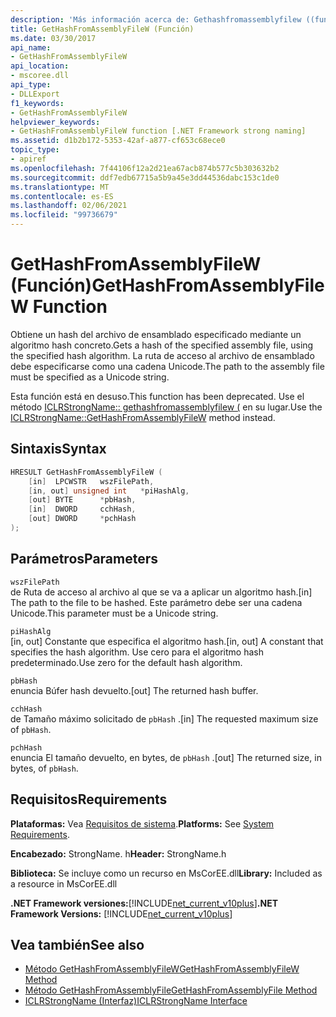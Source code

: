 ```yaml
---
description: 'Más información acerca de: Gethashfromassemblyfilew ((función)'
title: GetHashFromAssemblyFileW (Función)
ms.date: 03/30/2017
api_name:
- GetHashFromAssemblyFileW
api_location:
- mscoree.dll
api_type:
- DLLExport
f1_keywords:
- GetHashFromAssemblyFileW
helpviewer_keywords:
- GetHashFromAssemblyFileW function [.NET Framework strong naming]
ms.assetid: d1b2b172-5353-42af-a877-cf653c68ece0
topic_type:
- apiref
ms.openlocfilehash: 7f44106f12a2d21ea67acb874b577c5b303632b2
ms.sourcegitcommit: ddf7edb67715a5b9a45e3dd44536dabc153c1de0
ms.translationtype: MT
ms.contentlocale: es-ES
ms.lasthandoff: 02/06/2021
ms.locfileid: "99736679"
---
```

# <a name="gethashfromassemblyfilew-function"></a><span data-ttu-id="1c34d-103">GetHashFromAssemblyFileW (Función)</span><span class="sxs-lookup"><span data-stu-id="1c34d-103">GetHashFromAssemblyFileW Function</span></span>

<span data-ttu-id="1c34d-104">Obtiene un hash del archivo de ensamblado especificado mediante un algoritmo hash concreto.</span><span class="sxs-lookup"><span data-stu-id="1c34d-104">Gets a hash of the specified assembly file, using the specified hash algorithm.</span></span> <span data-ttu-id="1c34d-105">La ruta de acceso al archivo de ensamblado debe especificarse como una cadena Unicode.</span><span class="sxs-lookup"><span data-stu-id="1c34d-105">The path to the assembly file must be specified as a Unicode string.</span></span>  
  
 <span data-ttu-id="1c34d-106">Esta función está en desuso.</span><span class="sxs-lookup"><span data-stu-id="1c34d-106">This function has been deprecated.</span></span> <span data-ttu-id="1c34d-107">Use el método [ICLRStrongName:: gethashfromassemblyfilew (](../hosting/iclrstrongname-gethashfromassemblyfilew-method.md) en su lugar.</span><span class="sxs-lookup"><span data-stu-id="1c34d-107">Use the [ICLRStrongName::GetHashFromAssemblyFileW](../hosting/iclrstrongname-gethashfromassemblyfilew-method.md) method instead.</span></span>  
  
## <a name="syntax"></a><span data-ttu-id="1c34d-108">Sintaxis</span><span class="sxs-lookup"><span data-stu-id="1c34d-108">Syntax</span></span>  
  
```cpp  
HRESULT GetHashFromAssemblyFileW (  
    [in]  LPCWSTR   wszFilePath,  
    [in, out] unsigned int   *piHashAlg,  
    [out] BYTE      *pbHash,  
    [in]  DWORD     cchHash,  
    [out] DWORD     *pchHash  
);  
```  
  
## <a name="parameters"></a><span data-ttu-id="1c34d-109">Parámetros</span><span class="sxs-lookup"><span data-stu-id="1c34d-109">Parameters</span></span>  

 `wszFilePath`  
 <span data-ttu-id="1c34d-110">de Ruta de acceso al archivo al que se va a aplicar un algoritmo hash.</span><span class="sxs-lookup"><span data-stu-id="1c34d-110">[in] The path to the file to be hashed.</span></span> <span data-ttu-id="1c34d-111">Este parámetro debe ser una cadena Unicode.</span><span class="sxs-lookup"><span data-stu-id="1c34d-111">This parameter must be a Unicode string.</span></span>  
  
 `piHashAlg`  
 <span data-ttu-id="1c34d-112">[in, out] Constante que especifica el algoritmo hash.</span><span class="sxs-lookup"><span data-stu-id="1c34d-112">[in, out] A constant that specifies the hash algorithm.</span></span> <span data-ttu-id="1c34d-113">Use cero para el algoritmo hash predeterminado.</span><span class="sxs-lookup"><span data-stu-id="1c34d-113">Use zero for the default hash algorithm.</span></span>  
  
 `pbHash`  
 <span data-ttu-id="1c34d-114">enuncia Búfer hash devuelto.</span><span class="sxs-lookup"><span data-stu-id="1c34d-114">[out] The returned hash buffer.</span></span>  
  
 `cchHash`  
 <span data-ttu-id="1c34d-115">de Tamaño máximo solicitado de `pbHash` .</span><span class="sxs-lookup"><span data-stu-id="1c34d-115">[in] The requested maximum size of `pbHash`.</span></span>  
  
 `pchHash`  
 <span data-ttu-id="1c34d-116">enuncia El tamaño devuelto, en bytes, de `pbHash` .</span><span class="sxs-lookup"><span data-stu-id="1c34d-116">[out] The returned size, in bytes, of `pbHash`.</span></span>  
  
## <a name="requirements"></a><span data-ttu-id="1c34d-117">Requisitos</span><span class="sxs-lookup"><span data-stu-id="1c34d-117">Requirements</span></span>  

 <span data-ttu-id="1c34d-118">**Plataformas:** Vea [Requisitos de sistema](../../get-started/system-requirements.md).</span><span class="sxs-lookup"><span data-stu-id="1c34d-118">**Platforms:** See [System Requirements](../../get-started/system-requirements.md).</span></span>  
  
 <span data-ttu-id="1c34d-119">**Encabezado:** StrongName. h</span><span class="sxs-lookup"><span data-stu-id="1c34d-119">**Header:** StrongName.h</span></span>  
  
 <span data-ttu-id="1c34d-120">**Biblioteca:** Se incluye como un recurso en MsCorEE.dll</span><span class="sxs-lookup"><span data-stu-id="1c34d-120">**Library:** Included as a resource in MsCorEE.dll</span></span>  
  
 <span data-ttu-id="1c34d-121">**.NET Framework versiones:**[!INCLUDE[net_current_v10plus](../../../../includes/net-current-v10plus-md.md)]</span><span class="sxs-lookup"><span data-stu-id="1c34d-121">**.NET Framework Versions:** [!INCLUDE[net_current_v10plus](../../../../includes/net-current-v10plus-md.md)]</span></span>  
  
## <a name="see-also"></a><span data-ttu-id="1c34d-122">Vea también</span><span class="sxs-lookup"><span data-stu-id="1c34d-122">See also</span></span>

- [<span data-ttu-id="1c34d-123">Método GetHashFromAssemblyFileW</span><span class="sxs-lookup"><span data-stu-id="1c34d-123">GetHashFromAssemblyFileW Method</span></span>](../hosting/iclrstrongname-gethashfromassemblyfilew-method.md)
- [<span data-ttu-id="1c34d-124">Método GetHashFromAssemblyFile</span><span class="sxs-lookup"><span data-stu-id="1c34d-124">GetHashFromAssemblyFile Method</span></span>](../hosting/iclrstrongname-gethashfromassemblyfile-method.md)
- [<span data-ttu-id="1c34d-125">ICLRStrongName (Interfaz)</span><span class="sxs-lookup"><span data-stu-id="1c34d-125">ICLRStrongName Interface</span></span>](../hosting/iclrstrongname-interface.md)
